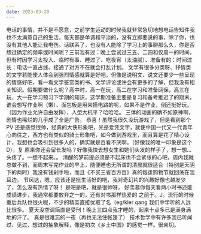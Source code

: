 ```yaml
---
date: 2023-03-20
---
```


电话的事情，并不是不愿意，之前学生运动的时候我就非常急切地想电话告知件我也不太满意自己的生活，每天都是单调和平淡的，没有立即要说的事，除了你，也没有其他人能让我电伤。话联系了，也没有人能除了学习上的事聊那么久，你是否想过确定的频率或时间呢？三前我有过：晚上尝试过三五、二四和仅周一的时间，但有时因学习太投入、临时有事、睡过了、吃夜宵（太油腻）、准备有的：时间过长：电话一直占线、接通了对方不在就会打乱计划。
文学有很多分类呀、抒情类的文学若能使人体会到强烈情感就算是好吧，但像是说明文、说文还要少一些呈现的情感好吧，看一看文学鉴赏类的书、文学评论或许会有更多的了解，但我没有相关知识。假期要做什么呢？高中时，高一在玩，高二在学习和准备网保，高三在玩，大一在学习预习下学期的知识，这学期准备主要是复习和备考推迟了的期末，谁会想写作业啊（懒）、面包板是用来搭电路的呢，如果不是作业，倒还挺好玩。（因为作业允许自由发挥），人型大机平？哈哈哈。
三体的动画的确不如原神啊，剧情也稀烂的几乎成了全是广告。
恭喜！虽然我很久没玩游戏了，但是看到那个 PV 还是感觉很帅，经典的大侠形象吧，光是爱凭文字，就使中国一代又一代青年心向往之，西方也有类似的骑士形象吧，如今做到游戏里，而且算是花了精心设计，我想也会吸引到很多人的，确实就是百看不厌啊。（好像我的唯一印象是这个 D），复
原来你还会留长发吗？好像我快去想女生和她们头发的样子了，想一想...头疼了。一想不起来。。
清醒的梦前提必须是不起床也不会紧张的心吧，周内我就总做不到，而周末写完作业的早上，随便睡也无所谓的清晨就很适合（特别是天阴下的两时）我没有钱剁手啦，而且《不买三省百方百》真的每逢购物节就回荡在我耳边。
节风达，嗯，应该还是挺生活好的吧，我对奇幻片的兴趣好像也越发少了，怎么没有热情了呀！
是吧是吧，就是很帅呀，
好羡慕你每天看两小时书还能成绩进步，我通常都要放弃之一的，还有对书那样热爱的
之前于。J。流行的时候重后兵队也很火呢，不少的精英直接优取了名（eg/kler qang 我们中学听的人远比很多。
夏天没空调简直是受刑！晚上三四点我才睡的，起来十点多已是满身满地的汗了。
真是很难忘的一夜（再也无法住帐篷了）
技术哲学中有许多我已听闻过、见过、想过的抽象解释，像是初次《乡土中国》的感觉一样。很亲切。
